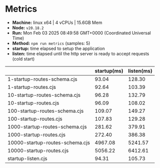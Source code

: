 # Metrics
* __Machine:__ linux x64 | 4 vCPUs | 15.6GB Mem
* __Node:__ `v20.18.2`
* __Run:__ Mon Feb 03 2025 08:49:58 GMT+0000 (Coordinated Universal Time)
* __Method:__ `npm run metrics` (samples: 5)
* __startup:__ time elapsed to setup the application
* __listen:__ time elapsed until the http server is ready to accept requests (cold start)

| | startup(ms) | listen(ms) |
|-| -       | -      |
| 1-startup-routes-schema.cjs | 93.04 | 128.30 |
| 1-startup-routes.cjs | 92.64 | 103.39 |
| 10-startup-routes-schema.cjs | 96.28 | 132.79 |
| 10-startup-routes.cjs | 96.09 | 108.02 |
| 100-startup-routes-schema.cjs | 109.07 | 149.27 |
| 100-startup-routes.cjs | 107.83 | 129.28 |
| 1000-startup-routes-schema.cjs | 281.62 | 379.91 |
| 1000-startup-routes.cjs | 272.40 | 386.38 |
| 10000-startup-routes-schema.cjs | 4967.08 | 5241.57 |
| 10000-startup-routes.cjs | 5056.22 | 6412.61 |
| startup-listen.cjs | 94.31 | 105.73 |
